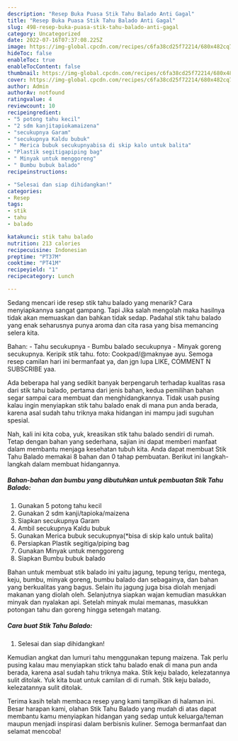 ```yaml
---
description: "Resep Buka Puasa Stik Tahu Balado Anti Gagal"
title: "Resep Buka Puasa Stik Tahu Balado Anti Gagal"
slug: 498-resep-buka-puasa-stik-tahu-balado-anti-gagal
category: Uncategorized
date: 2022-07-16T07:37:08.225Z
image: https://img-global.cpcdn.com/recipes/c6fa38cd25f72214/680x482cq70/stik-tahu-balado-foto-resep-utama.jpg
hideToc: false
enableToc: true
enableTocContent: false
thumbnail: https://img-global.cpcdn.com/recipes/c6fa38cd25f72214/680x482cq70/stik-tahu-balado-foto-resep-utama.jpg
cover: https://img-global.cpcdn.com/recipes/c6fa38cd25f72214/680x482cq70/stik-tahu-balado-foto-resep-utama.jpg
author: Admin
authorAv: notfound
ratingvalue: 4
reviewcount: 10
recipeingredient:
- "5 potong tahu kecil"
- "2 sdm kanjitapiokamaizena"
- "secukupnya Garam"
- "secukupnya Kaldu bubuk"
- " Merica bubuk secukupnyabisa di skip kalo untuk balita"
- "Plastik segitigapiping bag"
- " Minyak untuk menggoreng"
- " Bumbu bubuk balado"
recipeinstructions:

- "Selesai dan siap dihidangkan!"
categories:
- Resep
tags:
- stik
- tahu
- balado

katakunci: stik tahu balado 
nutrition: 213 calories
recipecuisine: Indonesian
preptime: "PT37M"
cooktime: "PT41M"
recipeyield: "1"
recipecategory: Lunch

---
```



Sedang mencari ide resep stik tahu balado yang menarik? Cara menyiapkannya sangat gampang. Tapi Jika salah mengolah maka hasilnya tidak akan memuaskan dan bahkan tidak sedap. Padahal stik tahu balado yang enak seharusnya punya aroma dan cita rasa yang bisa memancing selera kita.


Bahan: - Tahu secukupnya - Bumbu balado secukupnya - Minyak goreng secukupnya. Keripik stik tahu. foto: Cookpad/@maknyae ayu. Semoga resep camilan hari ini bermanfaat ya, dan jgn lupa LIKE, COMMENT N SUBSCRIBE yaa.

Ada beberapa hal yang sedikit banyak berpengaruh terhadap kualitas rasa dari stik tahu balado, pertama dari jenis bahan, kedua pemilihan bahan segar sampai cara membuat dan menghidangkannya. Tidak usah pusing kalau ingin menyiapkan stik tahu balado enak di mana pun anda berada, karena asal sudah tahu triknya maka hidangan ini mampu jadi suguhan spesial.


Nah, kali ini kita coba, yuk, kreasikan stik tahu balado sendiri di rumah. Tetap dengan bahan yang sederhana, sajian ini dapat memberi manfaat dalam membantu menjaga kesehatan tubuh kita. Anda dapat membuat Stik Tahu Balado memakai 8 bahan dan 0 tahap pembuatan. Berikut ini langkah-langkah dalam membuat hidangannya.

<!--inarticleads1-->

##### Bahan-bahan dan bumbu yang dibutuhkan untuk pembuatan Stik Tahu Balado:

1. Gunakan 5 potong tahu kecil
1. Gunakan 2 sdm kanji/tapioka/maizena
1. Siapkan secukupnya Garam
1. Ambil secukupnya Kaldu bubuk
1. Gunakan  Merica bubuk secukupnya(*bisa di skip kalo untuk balita)
1. Persiapkan Plastik segitiga/piping bag
1. Gunakan  Minyak untuk menggoreng
1. Siapkan  Bumbu bubuk balado


Bahan untuk membuat stik balado ini yaitu jagung, tepung terigu, mentega, keju, bumbu, minyak goreng, bumbu balado dan sebagainya, dan bahan yang berkualitas yang bagus. Selain itu jagung juga bisa diolah menjadi makanan yang diolah oleh. Selanjutnya siapkan wajan kemudian masukkan minyak dan nyalakan api. Setelah minyak mulai memanas, masukkan potongan tahu dan goreng hingga setengah matang. 

<!--inarticleads2-->

##### Cara buat Stik Tahu Balado:


1. Selesai dan siap dihidangkan!

Kemudian angkat dan lumuri tahu menggunakan tepung maizena. Tak perlu pusing kalau mau menyiapkan stick tahu balado enak di mana pun anda berada, karena asal sudah tahu triknya maka. Stik keju balado, kelezatannya sulit ditolak. Yuk kita buat untuk camilan di di rumah. Stik keju balado, kelezatannya sulit ditolak. 

Terima kasih telah membaca resep yang kami tampilkan di halaman ini. Besar harapan kami, olahan Stik Tahu Balado yang mudah di atas dapat membantu kamu menyiapkan hidangan yang sedap untuk keluarga/teman maupun menjadi inspirasi dalam berbisnis kuliner. Semoga bermanfaat dan selamat mencoba!
